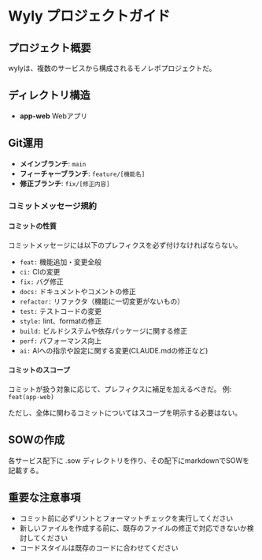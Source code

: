 # Wyly プロジェクトガイド

## プロジェクト概要

wylyは、複数のサービスから構成されるモノレポプロジェクトだ。

## ディレクトリ構造

- **app-web** Webアプリ

## Git運用

- **メインブランチ**: `main`
- **フィーチャーブランチ**: `feature/[機能名]`
- **修正ブランチ**: `fix/[修正内容]`

### コミットメッセージ規約

#### コミットの性質

コミットメッセージには以下のプレフィクスを必ず付けなければならない。

- `feat:` 機能追加・変更全般
- `ci:` CIの変更
- `fix:` バグ修正
- `docs:` ドキュメントやコメントの修正
- `refactor:` リファクタ（機能に一切変更がないもの）
- `test:` テストコードの変更
- `style:` lint、formatの修正
- `build:` ビルドシステムや依存パッケージに関する修正
- `perf:` パフォーマンス向上
- `ai:` AIへの指示や設定に関する変更(CLAUDE.mdの修正など)

#### コミットのスコープ

コミットが扱う対象に応じて、プレフィクスに補足を加えるべきだ。
例: `feat(app-web)`

ただし、全体に関わるコミットについてはスコープを明示する必要はない。

## SOWの作成

各サービス配下に .sow ディレクトリを作り、その配下にmarkdownでSOWを記載する。

## 重要な注意事項

- コミット前に必ずリントとフォーマットチェックを実行してください
- 新しいファイルを作成する前に、既存のファイルの修正で対応できないか検討してください
- コードスタイルは既存のコードに合わせてください
